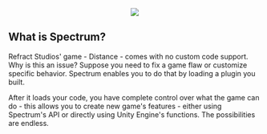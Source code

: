 <p align="center"><img src="https://github.com/Ciastex/Spectrum/blob/master/Spectrum.Branding/spectrum-banner-512px.png"></img></p>

## What is Spectrum?
Refract Studios' game - Distance - comes with no custom code support. Why is this an issue? Suppose you need to fix a game flaw or customize specific behavior. Spectrum enables you to do that by loading a plugin you built. 

After it loads your code, you have complete control over what the game can do - this allows you to create new game's features - either using Spectrum's API or directly using Unity Engine's functions. The possibilities are endless.